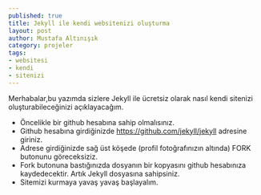 ```yaml
---
published: true
title: Jekyll ile kendi websitenizi oluşturma 
layout: post
author: Mustafa Altınışık
category: projeler
tags:
- websitesi
- kendi
- sitenizi
---
```




Merhabalar,bu yazımda sizlere Jekyll ile ücretsiz olarak nasıl kendi sitenizi oluşturabileceğinizi açıklayacağım.

  * Öncelikle bir github hesabına sahip olmalısınız.
  * Github hesabına girdiğinizde   https://github.com/jekyll/jekyll   adresine giriniz.
  * Adrese girdiğinizde sağ üst köşede (profil fotoğrafınızın altında) FORK butonunu göreceksiziz.
  * Fork butonuna bastığınızda dosyanın bir kopyasını github hesabınıza kaydedecektir. Artık Jekyll dosyasına sahipsiniz.
  * Sitemizi kurmaya yavaş yavaş başlayalım.

